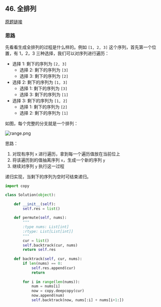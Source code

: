 ## 46. 全排列

[原题链接](https://leetcode-cn.com/problems/permutations/)

### 思路

先看看生成全排列的过程是什么样的。例如 `[1, 2, 3]` 这个序列，首先第一个位置，有 1，2，3 三种选择，我们可以对序列进行遍历：

- 选择 1: 剩下的序列为 `[2, 3]`
  - 选择 2: 剩下的序列为 `[3]`
  - 选择 3: 剩下的序列为 `[2]`
- 选择 2: 剩下的序列为 `[1, 3]`
  - 选择 1: 剩下的序列为 `[3]`
  - 选择 3: 剩下的序列为 `[1]`
- 选择 3: 剩下的序列为 `[1, 2]`
  - 选择 1: 剩下的序列为 `[2]`
  - 选择 2: 剩下的序列为 `[1]`

如图，每个完整的分支就是一个排列：

![range.png](https://pic.leetcode-cn.com/de9ad9645ae973777995b75c72da4178533bbf1fbb60af42652fccf386bd0d45-range.png)

思路：

1. 对现有序列 `x` 进行遍历，拿到每一个遍历值放在当前位上
2. 将该遍历到的值抽离序列 `x`，生成一个新的序列 `y`
3. 继续对序列 `y` 执行这一过程

递归实现，当剩下的序列为空时可结束递归。

```python
import copy

class Solution(object):
    
    def __init__(self):
        self.res = list()
    
    def permute(self, nums):
        """
        :type nums: List[int]
        :rtype: List[List[int]]
        """
        cur = list()
        self.backtrack(cur, nums)
        return self.res
        
    def backtrack(self, cur, nums):
        if len(nums) == 0:
            self.res.append(cur)
            return
        
        for i in range(len(nums)):
            num = nums[i]
            now = copy.deepcopy(cur)
            now.append(num)
            self.backtrack(now, nums[:i] + nums[i+1:])
```